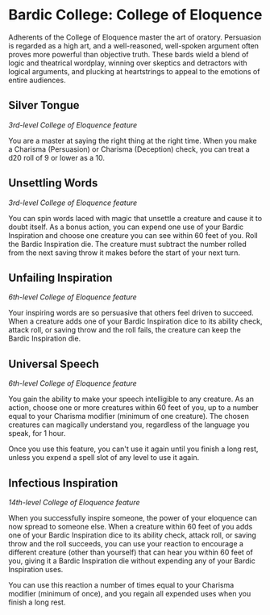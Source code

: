 # Bardic College: College of Eloquence
Adherents of the College of Eloquence master the art of oratory. Persuasion is regarded as a high art, and a well-reasoned, well-spoken argument often proves more powerful than objective truth. These bards wield a blend of logic and theatrical wordplay, winning over skeptics and detractors with logical arguments, and plucking at heartstrings to appeal to the emotions of entire audiences.

## Silver Tongue
*3rd-level College of Eloquence feature*

You are a master at saying the right thing at the right time. When you make a Charisma (Persuasion) or Charisma (Deception) check, you can treat a d20 roll of 9 or lower as a 10.

## Unsettling Words
*3rd-level College of Eloquence feature*

You can spin words laced with magic that unsettle a creature and cause it to doubt itself. As a bonus action, you can expend one use of your Bardic Inspiration and choose one creature you can see within 60 feet of you. Roll the Bardic Inspiration die. The creature must subtract the number rolled from the next saving throw it makes before the start of your next turn. 

## Unfailing Inspiration
*6th-level College of Eloquence feature*

Your inspiring words are so persuasive that others feel driven to succeed. When a creature adds one of your Bardic Inspiration dice to its ability check, attack roll, or saving throw and the roll fails, the creature can keep the Bardic Inspiration die.

## Universal Speech
*6th-level College of Eloquence feature*

You gain the ability to make your speech intelligible to any creature. As an action, choose one or more creatures within 60 feet of you, up to a number equal to your Charisma modifier (minimum of one creature). The chosen creatures can magically understand you, regardless of the language you speak, for 1 hour.

Once you use this feature, you can't use it again until you finish a long rest, unless you expend a spell slot of any level to use it again. 

## Infectious Inspiration
*14th-level College of Eloquence feature*

When you successfully inspire someone, the power of your eloquence can now spread to someone else. When a creature within 60 feet of you adds one of your Bardic Inspiration dice to its ability check, attack roll, or saving throw and the roll succeeds, you can use your reaction to encourage a different creature (other than yourself) that can hear you within 60 feet of you, giving it a Bardic Inspiration die without expending any of your Bardic Inspiration uses.

You can use this reaction a number of times equal to your Charisma modifier (minimum of once), and you regain all expended uses when you finish a long rest. 
